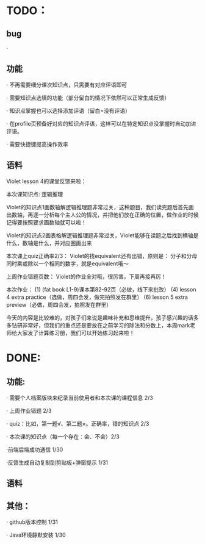 # TODO：

## bug

· 

## 功能
· 不再需要细分课次知识点，只需要有对应评语即可

· 需要知识点选填的功能（部分留白的情况下依然可以正常生成反馈）

· 知识点掌握也可以选择添加评语（留白=没有评语）

· 在profile页预备好对应的知识点评语，这样可以在特定知识点没掌握时自动加进评语。

· 需要快捷键提高操作效率

## 语料
Violet lesson 4的课堂反馈来啦：

本次课知识点: 逻辑推理

Violet的知识点1画数轴解逻辑推理题非常过关，这种题目，我们读完题后首先画出数轴，再逐一分析每个主人公的情况，并把他们放在正确的位置，做作业的时候记得要按照要求画数轴就可以啦！

Violet的知识点2画表格解逻辑推理题非常过关，Violet能够在读题之后找到横轴是什么，数轴是什么，并对应圈画出来

本次课上quiz正确率2/3：
Violet的找equivalent还有出错，原则是：
分子和分母同时乘或除以一个相同的数字，就是equivalent哦～

上周作业错题页数：
Violet的作业全对哦，很厉害，下周再接再厉！

本次作业：
(1) (fat book L1-9)课本第82-92页（必做，线下来批改）
(4) lesson 4 extra practice（选做，周四会发，做完拍照发在群里）
(6) lesson 5 extra preview（必做，周四会发，拍照发在群里）

今天的内容是比较难的，对孩子们来说是趣味补充和思维提升，孩子感兴趣的话多多钻研非常好，但我们的重点还是要放在之前学习的除法和分数上，本周mark老师给大家发了计算练习册，我们可以开始练习起来啦！






# DONE:

## 功能:
· 需要个人档案版块来纪录当前使用者和本次课的课程信息 2/3

· 上周作业错题 2/3

· quiz：比如，第一题√、第二题×。正确率，错的知识点 2/3

· 本次课的知识点（每一个存在：会、不会）2/3

·前端后端成功通信 1/30

·反馈生成自动复制到剪贴板+弹窗提示 1/31




## 语料



## 其他：
· github版本控制 1/31

· Java环境静默安装 1/30